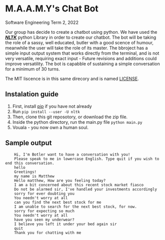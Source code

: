 # M.A.A.M.Y's Chat Bot
Software Engineering Term 2, 2022

Our group has decide to create a chatbot using python. We have used the <a href="https://www.nltk.org/" target="_blank">***NLTK***</a> python Library in order to create our chatbot. The bot will be taking the role of a sassy, well educated, butler with a good scence of humour, meanwhile the user will take the role of its master. The bbroject has a simple input output system that works directly from the terminal, and is not very versatile, requiring exact input - Future revisions and additions could improve versatility. The bot is capabble of sustaining a simple conversation for a minimum of 30 turns. 

The MIT liscence is in this same direcory and is named <a href="https://github.com/Software-Engineering-Group-4-Maamy/chat-bot/blob/main/LICENSE" target="_blank">LICENSE</a>. 

## Instalation guide
1. First, install <a href="https://pip.pypa.io/en/stable/installation/">pip</a> if you have not already
2. Run `pip install --user -U nltk`
3. Then, clone this git reposotory, or download the zip file. 
4. Inside the python directory, run the main.py file `python main.py`
5. Vouala - you now own a human soul.

## Sample output

        Hi, I'm Botler want to have a conversation with you!
        Please speak to me in lowercase English. Type quit if you wish to end this conversation. 
        hello
        Greetings!
        my name is Matthew
        Hello matthew, How are you feeling today?
        I am a bit concerned about this recent stock market fiasco
        Do not be alarmed sir, I've handled your investments accordingly
        sorry for ever doubting you
        You needn't worry at all
        can you find the next best stock for me
        I am unable to search for the next best stock, for now.
        sorry for expecting so much
        You needn't worry at all
        have you seen my underwear?
        I believe you left it under your bed again sir
        quit
        Thank you for chatting with me

